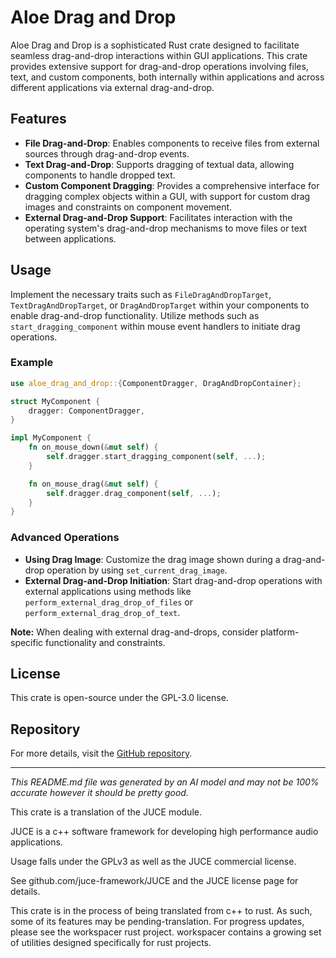 # Aloe Drag and Drop

Aloe Drag and Drop is a sophisticated Rust crate designed to facilitate seamless drag-and-drop interactions within GUI applications. This crate provides extensive support for drag-and-drop operations involving files, text, and custom components, both internally within applications and across different applications via external drag-and-drop.

## Features

- **File Drag-and-Drop**: Enables components to receive files from external sources through drag-and-drop events.
- **Text Drag-and-Drop**: Supports dragging of textual data, allowing components to handle dropped text.
- **Custom Component Dragging**: Provides a comprehensive interface for dragging complex objects within a GUI, with support for custom drag images and constraints on component movement.
- **External Drag-and-Drop Support**: Facilitates interaction with the operating system's drag-and-drop mechanisms to move files or text between applications.

## Usage

Implement the necessary traits such as `FileDragAndDropTarget`, `TextDragAndDropTarget`, or `DragAndDropTarget` within your components to enable drag-and-drop functionality. Utilize methods such as `start_dragging_component` within mouse event handlers to initiate drag operations.

### Example

```rust
use aloe_drag_and_drop::{ComponentDragger, DragAndDropContainer};

struct MyComponent {
    dragger: ComponentDragger,
}

impl MyComponent {
    fn on_mouse_down(&mut self) {
        self.dragger.start_dragging_component(self, ...);
    }

    fn on_mouse_drag(&mut self) {
        self.dragger.drag_component(self, ...);
    }
}
```

### Advanced Operations

- **Using Drag Image**: Customize the drag image shown during a drag-and-drop operation by using `set_current_drag_image`.
- **External Drag-and-Drop Initiation**: Start drag-and-drop operations with external applications using methods like `perform_external_drag_drop_of_files` or `perform_external_drag_drop_of_text`.

**Note:** When dealing with external drag-and-drops, consider platform-specific functionality and constraints.

## License

This crate is open-source under the GPL-3.0 license. 

## Repository

For more details, visit the [GitHub repository](https://github.com/klebs6/aloe-rs).

---

*This README.md file was generated by an AI model and may not be 100% accurate however it should be pretty good.*

This crate is a translation of the JUCE module.

JUCE is a c++ software framework for developing high performance audio applications.

Usage falls under the GPLv3 as well as the JUCE commercial license.

See github.com/juce-framework/JUCE and the JUCE license page for details.

This crate is in the process of being translated from c++ to rust. As such, some of its features may be pending-translation. For progress updates, please see the workspacer rust project. workspacer contains a growing set of utilities designed specifically for rust projects.
